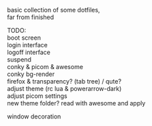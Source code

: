 basic collection of some dotfiles,  
far from finished  
  
TODO:  
boot screen  
login interface  
logoff interface  
suspend  
conky &  picom & awesome  
conky bg-render   
firefox & transparency? (tab tree) / qute?  
adjust theme (rc lua & powerarrow-dark)  
adjust picom settings  
new theme folder? read with awesome and apply  
  
window decoration  
